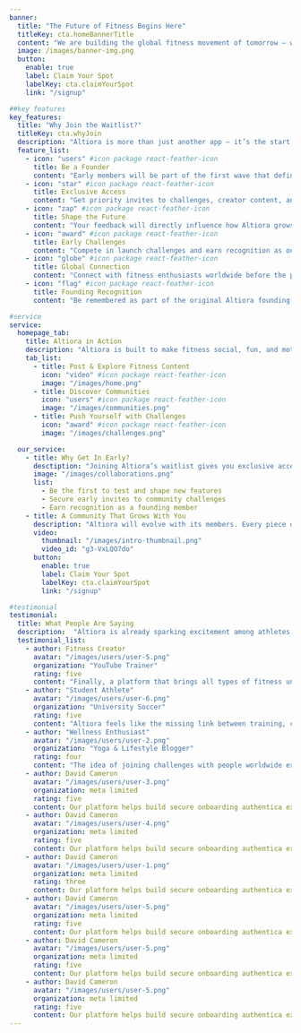 ```yaml
---
banner:
  title: "The Future of Fitness Begins Here"
  titleKey: cta.homeBannerTitle
  content: "We are building the global fitness movement of tomorrow — where every workout, every game, and every journey connects into one<br>Those who join now are not just users — they are founders of the community that will define the future"
  image: /images/banner-img.png
  button:
    enable: true
    label: Claim Your Spot
    labelKey: cta.claimYourSpot
    link: "/signup"

##key features
key_features:
  title: "Why Join the Waitlist?"
  titleKey: cta.whyJoin
  description: "Altiora is more than just another app — it’s the start of a movement<br> Join early and be part of shaping the future of fitness"
  feature_list:
    - icon: "users" #icon package react-feather-icon
      title: Be a Founder
      content: "Early members will be part of the first wave that defines Altiora’s community"
    - icon: "star" #icon package react-feather-icon
      title: Exclusive Access
      content: "Get priority invites to challenges, creator content, and early feature drops"
    - icon: "zap" #icon package react-feather-icon
      title: Shape the Future
      content: "Your feedback will directly influence how Altiora grows"
    - icon: "award" #icon package react-feather-icon
      title: Early Challenges
      content: "Compete in launch challenges and earn recognition as one of the first movers"
    - icon: "globe" #icon package react-feather-icon
      title: Global Connection
      content: "Connect with fitness enthusiasts worldwide before the platform opens to everyone"
    - icon: "flag" #icon package react-feather-icon
      title: Founding Recognition
      content: "Be remembered as part of the original Altiora founding community"

#service
service:
  homepage_tab:
    title: Altiora in Action
    description: "Altiora is built to make fitness social, fun, and motivating. Here’s a glimpse into the core experiences you’ll unlock when you join"
    tab_list:
      - title: Post & Explore Fitness Content
        icon: "video" #icon package react-feather-icon
        image: "/images/home.png"
      - title: Discover Communities
        icon: "users" #icon package react-feather-icon
        image: "/images/communities.png"
      - title: Push Yourself with Challenges
        icon: "award" #icon package react-feather-icon
        image: "/images/challenges.png"

  our_service:
    - title: Why Get In Early?
      desctiption: "Joining Altiora’s waitlist gives you exclusive access to experiences others won’t see until much later"
      image: "/images/collaborations.png"
      list:
        - Be the first to test and shape new features
        - Secure early invites to community challenges
        - Earn recognition as a founding member
    - title: A Community That Grows With You
      description: "Altiora will evolve with its members. Every piece of feedback, every workout shared, and every challenge joined helps define the future"
      video:
        thumbnail: "/images/intro-thumbnail.png"
        video_id: "g3-VxLQO7do"
      button:
        enable: true
        label: Claim Your Spot
        labelKey: cta.claimYourSpot
        link: "/signup"

#testimonial
testimonial:
  title: What People Are Saying
  description:  "Altiora is already sparking excitement among athletes, creators, and fitness enthusiasts worldwide. Here’s what early supporters are sharing about the movement"
  testimonial_list:
    - author: Fitness Creator
      avatar: "/images/users/user-5.png"
      organization: "YouTube Trainer"
      rating: five
      content: "Finally, a platform that brings all types of fitness under one roof. Can’t wait to share my workouts here"
    - author: "Student Athlete"
      avatar: "/images/users/user-6.png"
      organization: "University Soccer"
      rating: five
      content: "Altiora feels like the missing link between training, community, and motivation"
    - author: "Wellness Enthusiast"
      avatar: "/images/users/user-2.png"
      organization: "Yoga & Lifestyle Blogger"
      rating: four
      content: "The idea of joining challenges with people worldwide excites me. I’m ready for launch!"
    - author: David Cameron
      avatar: "/images/users/user-3.png"
      organization: meta limited
      rating: five
      content: Our platform helps build secure onboarding authentica experiences & engage your users. We build .
    - author: David Cameron
      avatar: "/images/users/user-4.png"
      organization: meta limited
      rating: five
      content: Our platform helps build secure onboarding authentica experiences & engage your users. We build .
    - author: David Cameron
      avatar: "/images/users/user-1.png"
      organization: meta limited
      rating: three
      content: Our platform helps build secure onboarding authentica experiences & engage your users. We build .
    - author: David Cameron
      avatar: "/images/users/user-5.png"
      organization: meta limited
      rating: five
      content: Our platform helps build secure onboarding authentica experiences & engage your users. We build .
    - author: David Cameron
      avatar: "/images/users/user-5.png"
      organization: meta limited
      rating: five
      content: Our platform helps build secure onboarding authentica experiences & engage your users. We build .
    - author: David Cameron
      avatar: "/images/users/user-5.png"
      organization: meta limited
      rating: five
      content: Our platform helps build secure onboarding authentica experiences & engage your users. We build .
---
```

